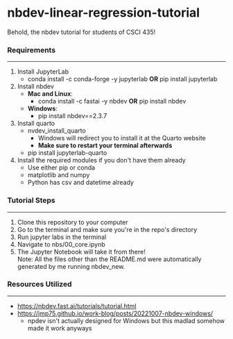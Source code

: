 # nbdev-linear-regression-tutorial
Behold, the nbdev tutorial for students of CSCI 435!

### Requirements
___
1. Install JupyterLab
   - conda install -c conda-forge -y jupyterlab **OR** pip install jupyterlab
2. Install nbdev
   - **Mac and Linux**:
      - conda install -c fastai -y nbdev **OR** pip install nbdev
   - **Windows**:
      - pip install nbdev==2.3.7
3. Install quarto
   - nvdev_install_quarto
      - Windows will redirect you to install it at the Quarto website
      - **Make sure to restart your terminal afterwards**
   - pip install jupyterlab-quarto
4. Install the required modules if you don't have them already
   - Use either pip or conda
   - matplotlib and numpy
   - Python has csv and datetime already

### Tutorial Steps
___
1. Clone this repository to your computer
2. Go to the terminal and make sure you're in the repo's directory
3. Run jupyter labs in the terminal
4. Navigate to nbs/00_core.ipynb
5. The Jupyter Notebook will take it from there!  
Note: All the files other than the README.md were automatically generated by me running nbdev_new. 

### Resources Utilized
___
- https://nbdev.fast.ai/tutorials/tutorial.html
- https://jmp75.github.io/work-blog/posts/20221007-nbdev-windows/
   - npdev isn't actually designed for Windows but this madlad somehow made it work anyways